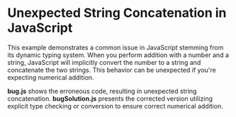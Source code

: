 # Unexpected String Concatenation in JavaScript

This example demonstrates a common issue in JavaScript stemming from its dynamic typing system.  When you perform addition with a number and a string, JavaScript will implicitly convert the number to a string and concatenate the two strings. This behavior can be unexpected if you're expecting numerical addition.

**bug.js** shows the erroneous code, resulting in unexpected string concatenation.  **bugSolution.js** presents the corrected version utilizing explicit type checking or conversion to ensure correct numerical addition.